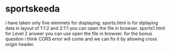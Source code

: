 # sportskeeda
i have taken only five elemnets for displaying.
sports.html is for diplaying data in layout of 1:1:2 and 2:1:1 you can open the file in browser.
sports1.html for Level 2 answer you can use open the file in browser.
for the bonus question i think CORS error will come and we can fix it by allowing cross origin header.
